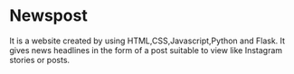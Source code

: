 # Newspost
It is a website created by using HTML,CSS,Javascript,Python and Flask.
It gives news headlines in the form of a post suitable to view like Instagram stories or posts.
